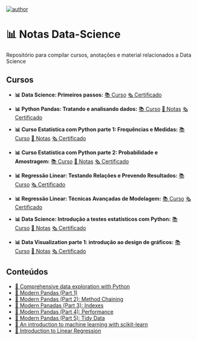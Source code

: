 [![author](https://img.shields.io/badge/author-souzaitor-red)](www.linkedin.com/in/itorsouza)

# 📊 Notas Data-Science

Repositório para compilar cursos, anotações e material relacionados a Data Science

## Cursos
* **📊 Data Science: Primeiros passos:**
[📚 Curso](https://cursos.alura.com.br/course/data-science-primeiros-passos)
[🗞️ Certificado](https://cursos.alura.com.br/certificate/heitpsouza/data-science-primeiros-passos)

* **📊 Python Pandas: Tratando e analisando dados:**
[📚 Curso](https://cursos.alura.com.br/course/introducao-python-pandas)
[📝 Notas](https://github.com/souzaitor/Data-Science-Notes/tree/main/Curso%20Pandas)
[🗞️ Certificado](https://cursos.alura.com.br/certificate/heitpsouza/introducao-python-pandas)

* **📊 Curso Estatística com Python parte 1: Frequências e Medidas:**
[📚 Curso](https://cursos.alura.com.br/course/estatistica-distribuicoes-e-medidas)
[📝 Notas](https://github.com/souzaitor/Data-Science-Notes/tree/main/Curso%20Estat%C3%ADstica%20com%20Python#readme)
[🗞️ Certificado](https://cursos.alura.com.br/certificate/heitpsouza/estatistica-distribuicoes-e-medidas)

* **📊 Curso Estatística com Python parte 2: Probabilidade e Amostragem:**
[📚 Curso](https://cursos.alura.com.br/course/estatistica-probabilidade-e-amostragem)
[📝 Notas](https://github.com/souzaitor/Data-Science-Notes/tree/main/Curso%20Estat%C3%ADstica%20com%20Python#readme)
[🗞️ Certificado](https://cursos.alura.com.br/certificate/heitpsouza/estatistica-probabilidade-e-amostragem)

* **📊 Regressão Linear: Testando Relações e Prevendo Resultados:**
[📚 Curso](https://cursos.alura.com.br/course/data-science-modelo-regressao-linear)
[🗞️ Certificado](https://cursos.alura.com.br/certificate/heitpsouza/data-science-modelo-regressao-linear)

* **📊 Regressão Linear: Técnicas Avançadas de Modelagem:**
[📚 Curso](https://cursos.alura.com.br/course/data-science-modelo-regressao-linear-assimetria-statsmodel)
[🗞️ Certificado](https://cursos.alura.com.br/certificate/heitpsouza/data-science-modelo-regressao-linear-assimetria-statsmodel)

* **📊 Data Science: Introdução a testes estatísticos com Python:**
[📚 Curso](https://cursos.alura.com.br/course/data-science-introducao-a-testes-estatisticos-com-python)
[📝 Notas](https://github.com/souzaitor/Data-Science-Notes/blob/main/Intro-Testes-Estat%C3%ADsticos/README.md#sum%C3%A1rio)
[🗞️ Certificado](https://cursos.alura.com.br/certificate/heitpsouza/data-science-introducao-a-testes-estatisticos-com-python)


* **📊 Data Visualization parte 1: introdução ao design de gráficos:**
[📚 Curso](https://cursos.alura.com.br/course/data-visualization)
[📝 Notas](https://github.com/souzaitor/Data-Science-Notes/tree/main/Intro-Design-Gr%C3%A1ficos)
[🗞️ Certificado](https://cursos.alura.com.br/certificate/heitpsouza/data-visualization)

## Conteúdos

* [🔗 Comprehensive data exploration with Python](https://www.kaggle.com/pmarcelino/comprehensive-data-exploration-with-python)
* [🔗 Modern Pandas (Part 1)](https://tomaugspurger.github.io/modern-1-intro.html)
* [🔗 Modern Pandas (Part 2): Method Chaining](https://tomaugspurger.github.io/method-chaining)
* [🔗 Modern Panadas (Part 3): Indexes](https://tomaugspurger.github.io/modern-3-indexes)
* [🔗 Modern Pandas (Part 4): Performance](https://tomaugspurger.github.io/modern-4-performance)
* [🔗 Modern Pandas (Part 5): Tidy Data](https://tomaugspurger.github.io/modern-5-tidy)
* [🔗 An introduction to machine learning with scikit-learn](https://onlinestatbook.com/2/regression/intro.html)
* [🔗 Introduction to Linear Regression](https://onlinestatbook.com/2/regression/intro.html)
